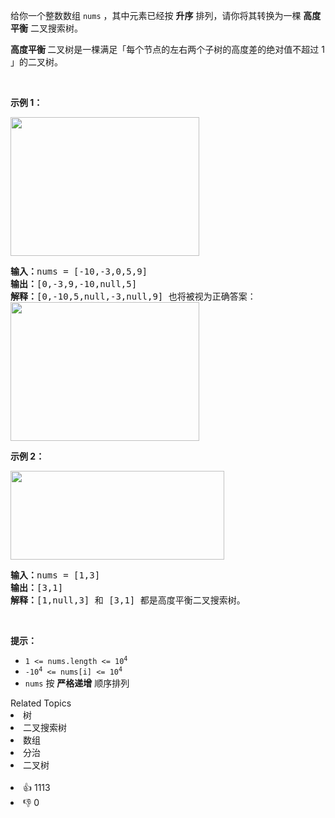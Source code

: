 <p>给你一个整数数组 <code>nums</code> ，其中元素已经按 <strong>升序</strong> 排列，请你将其转换为一棵 <strong>高度平衡</strong> 二叉搜索树。</p>

<p><strong>高度平衡 </strong>二叉树是一棵满足「每个节点的左右两个子树的高度差的绝对值不超过 1 」的二叉树。</p>

<p>&nbsp;</p>

<p><strong>示例 1：</strong></p> 
<img alt="" src="https://assets.leetcode.com/uploads/2021/02/18/btree1.jpg" style="width: 302px; height: 222px;" /> 
<pre>
<strong>输入：</strong>nums = [-10,-3,0,5,9]
<strong>输出：</strong>[0,-3,9,-10,null,5]
<strong>解释：</strong>[0,-10,5,null,-3,null,9] 也将被视为正确答案：
<img alt="" src="https://assets.leetcode.com/uploads/2021/02/18/btree2.jpg" style="width: 302px; height: 222px;" />
</pre>

<p><strong>示例 2：</strong></p> 
<img alt="" src="https://assets.leetcode.com/uploads/2021/02/18/btree.jpg" style="width: 342px; height: 142px;" /> 
<pre>
<strong>输入：</strong>nums = [1,3]
<strong>输出：</strong>[3,1]
<strong>解释：</strong>[1,null,3] 和 [3,1] 都是高度平衡二叉搜索树。
</pre>

<p>&nbsp;</p>

<p><strong>提示：</strong></p>

<ul> 
 <li><code>1 &lt;= nums.length &lt;= 10<sup>4</sup></code></li> 
 <li><code>-10<sup>4</sup> &lt;= nums[i] &lt;= 10<sup>4</sup></code></li> 
 <li><code>nums</code> 按 <strong>严格递增</strong> 顺序排列</li> 
</ul>

<div><div>Related Topics</div><div><li>树</li><li>二叉搜索树</li><li>数组</li><li>分治</li><li>二叉树</li></div></div><br><div><li>👍 1113</li><li>👎 0</li></div>